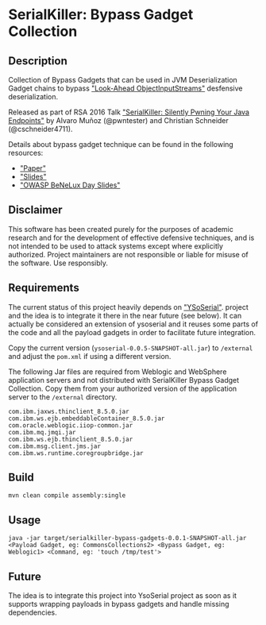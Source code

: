 # SerialKiller: Bypass Gadget Collection

## Description

Collection of Bypass Gadgets that can be used in JVM Deserialization Gadget chains to bypass ["Look-Ahead ObjectInputStreams"](http://www.ibm.com/developerworks/library/se-lookahead/) desfensive deserialization.

Released as part of RSA 2016 Talk ["SerialKiller: Silently Pwning Your Java Endpoints"](https://www.rsaconference.com/events/us16/agenda/sessions/2389/serial-killer-silently-pwning-your-java-endpoints) by Alvaro Muñoz (@pwntester) and Christian Schneider (@cschneider4711).

Details about bypass gadget technique can be found in the following resources:
- ["Paper"](http://community.hpe.com/t5/Security-Research/The-perils-of-Java-deserialization/ba-p/6838995)
- ["Slides"](https://www.rsaconference.com/writable/presentations/file_upload/asd-f03-serial-killer-silently-pwning-your-java-endpoints.pdf)
- ["OWASP BeNeLux Day Slides"](https://www.owasp.org/images/8/8b/OWASPBNL_Java_Deserialization.pdf)

## Disclaimer

This software has been created purely for the purposes of academic research and for the development of effective defensive techniques, and is not intended to be used to attack systems except where explicitly authorized. Project maintainers are not responsible or liable for misuse of the software. Use responsibly.

## Requirements

The current status of this project heavily depends on ["YSoSerial"](https://github.com/frohoff/ysoserial).  project and the idea is to integrate it there in the near future (see below).  It can actually be considered an extension of ysoserial and it reuses some parts of the code and all the payload gadgets in order to facilitate future integration.

Copy the current version (`ysoserial-0.0.5-SNAPSHOT-all.jar`) to `/external` and adjust the `pom.xml` if using a different version.

The following Jar files are required from Weblogic and WebSphere application servers and not distributed with SerialKiller Bypass Gadget Collection.  Copy them from your authorized version of the application server to the `/external` directory.

```
com.ibm.jaxws.thinclient_8.5.0.jar
com.ibm.ws.ejb.embeddableContainer_8.5.0.jar
com.oracle.weblogic.iiop-common.jar
com.ibm.mq.jmqi.jar
com.ibm.ws.ejb.thinclient_8.5.0.jar
com.ibm.msg.client.jms.jar
com.ibm.ws.runtime.coregroupbridge.jar
```

## Build

`mvn clean compile assembly:single`

## Usage

`java -jar target/serialkiller-bypass-gadgets-0.0.1-SNAPSHOT-all.jar <Payload Gadget, eg: CommonsCollections2> <Bypass Gadget, eg: Weblogic1> <Command, eg: 'touch /tmp/test'>`

## Future

The idea is to integrate this project into YsoSerial project as soon as it supports wrapping payloads in bypass gadgets and handle missing dependencies.
